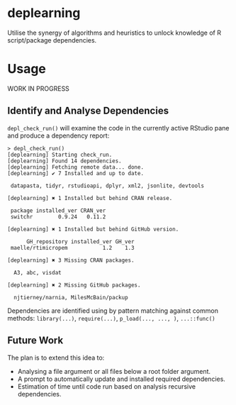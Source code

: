 # deplearning
Utilise the synergy of algorithms and heuristics to unlock knowledge of R script/package dependencies.

# Usage

WORK IN PROGRESS

## Identify and Analyse Dependencies
`depl_check_run()` will examine the code in the currently active RStudio pane and produce a dependency report:

```
> depl_check_run()
[deplearning] Starting check_run.
[deplearning] Found 14 dependencies.
[deplearning] Fetching remote data... done.
[deplearning] ✔ 7 Installed and up to date.

 datapasta, tidyr, rstudioapi, dplyr, xml2, jsonlite, devtools 

[deplearning] ✖ 1 Installed but behind CRAN release.

 package installed_ver CRAN_ver
 switchr        0.9.24   0.11.2

[deplearning] ✖ 1 Installed but behind GitHub version.

      GH_repository installed_ver GH_ver
 maelle/rtimicropem           1.2    1.3

[deplearning] ✖ 3 Missing CRAN packages.

  A3, abc, visdat 

[deplearning] ✖ 2 Missing GitHub packages.

  njtierney/narnia, MilesMcBain/packup 
```

Dependencies are identified using by pattern matching against common methods: `library(...)`, `require(...)`, `p_load(..., ..., )`, `...::func()`

## Future Work
The plan is to extend this idea to:
   
   * Analysing a file argument or all files below a root folder argument.
   * A prompt to automatically update and installed required dependencies.
   * Estimation of time until code run based on analysis recursive dependencies. 
